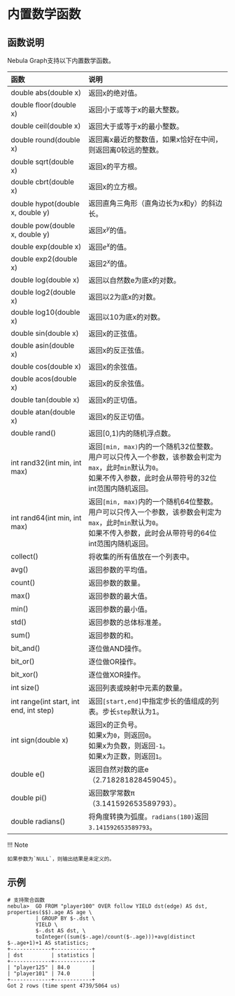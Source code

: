 # 内置数学函数

## 函数说明

Nebula Graph支持以下内置数学函数。

|函数| 说明 |
|:----  |:----|
|double abs(double x) | 返回x的绝对值。 |
|double floor(double x) | 返回小于或等于x的最大整数。|
|double ceil(double x) | 返回大于或等于x的最小整数。|
|double round(double x) | 返回离x最近的整数值，如果x恰好在中间，则返回离0较远的整数。|
|double sqrt(double x) | 返回x的平方根。 |
|double cbrt(double x) | 返回x的立方根。 |
|double hypot(double x, double y) | 返回直角三角形（直角边长为x和y）的斜边长。 |
|double pow(double x, double y) | 返回$x^y$的值。 |
|double exp(double x) | 返回$e^x$的值。 |
|double exp2(double x) | 返回$2^x$的值。 |
|double log(double x) | 返回以自然数e为底x的对数。 |
|double log2(double x) | 返回以2为底x的对数。 |
|double log10(double x) | 返回以10为底x的对数。 |
|double sin(double x) | 返回x的正弦值。 |
|double asin(double x) | 返回x的反正弦值。|
|double cos(double x) |  返回x的余弦值。|
|double acos(double x) | 返回x的反余弦值。 |
|double tan(double x) | 返回x的正切值。|
|double atan(double x) | 返回x的反正切值。 |
|double rand() | 返回[0,1)内的随机浮点数。 |
|int rand32(int min, int max) | 返回`[min, max)`内的一个随机32位整数。<br>用户可以只传入一个参数，该参数会判定为`max`，此时`min`默认为`0`。<br>如果不传入参数，此时会从带符号的32位int范围内随机返回。|
|int rand64(int min, int max) | 返回`[min, max)`内的一个随机64位整数。<br>用户可以只传入一个参数，该参数会判定为`max`，此时`min`默认为`0`。<br>如果不传入参数，此时会从带符号的64位int范围内随机返回。|
|collect() | 将收集的所有值放在一个列表中。|
|avg() | 返回参数的平均值。|
|count() | 返回参数的数量。|
|max() | 返回参数的最大值。|
|min() | 返回参数的最小值。|
|std() | 返回参数的总体标准差。|
|sum() | 返回参数的和。|
|bit_and() | 逐位做AND操作。|
|bit_or() | 逐位做OR操作。|
|bit_xor() | 逐位做XOR操作。|
|int size() | 返回列表或映射中元素的数量。|
|int range(int start, int end, int step) | 返回`[start,end]`中指定步长的值组成的列表。步长`step`默认为1。|
|int sign(double x) | 返回x的正负号。<br>如果x为`0`，则返回`0`。<br>如果x为负数，则返回`-1`。<br>如果x为正数，则返回`1`。|
|double e()  | 返回自然对数的底e（2.718281828459045）。 |
|double pi() | 返回数学常数π（3.141592653589793）。|
|double radians() | 将角度转换为弧度。`radians(180)`返回`3.141592653589793`。 |

!!! Note

    如果参数为`NULL`，则输出结果是未定义的。

## 示例

```ngql
# 支持聚合函数
nebula>  GO FROM "player100" OVER follow YIELD dst(edge) AS dst, properties($$).age AS age \
         | GROUP BY $-.dst \
         YIELD \
         $-.dst AS dst, \
         toInteger((sum($-.age)/count($-.age)))+avg(distinct $-.age+1)+1 AS statistics;
+-------------+------------+
| dst         | statistics |
+-------------+------------+
| "player125" | 84.0       |
| "player101" | 74.0       |
+-------------+------------+
Got 2 rows (time spent 4739/5064 us)

```

